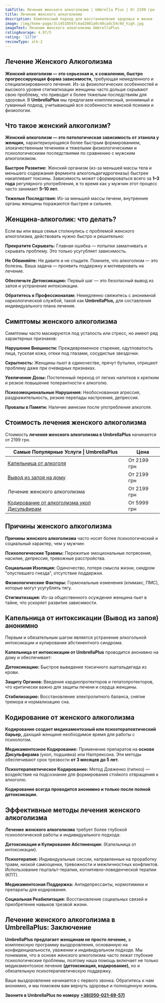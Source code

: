 ```yaml
---
tabTitle: Лечение женского алкоголизма | Umbrella Plus | От 2199 грн
title: Лечение женского алкоголизма
description: Комплексный подход для восстановления здоровья и жизни
image: /img/home-page/3c14510597c4ad2081a0c40cadc54c9d_high.jpg
imageText: Лечение женского алкоголизма UmbrellaPlus
ratingAvarage: 4.97/5
rating: '12734'
reviewType: alk-2
---
```


## Лечение Женского Алкоголизма

**Женский алкоголизм — это серьезная и, к сожалению, быстро прогрессирующая форма зависимости,** требующая немедленного и специализированного лечения. Из-за физиологических особенностей и высокого уровня стигматизации женщины часто дольше скрывают свою проблему, что приводит к более тяжелым последствиям для здоровья. В **UmbrellaPlus** мы предлагаем комплексный, анонимный и гуманный подход, учитывающий все особенности женской психики и физиологии.

## Что такое женский алкоголизм?

**Женский алкоголизм — это патологическая зависимость от этанола у женщин,** характеризующаяся более быстрым формированием, злокачественным течением и тяжелыми физиологическими и психологическими последствиями по сравнению с мужским алкоголизмом.

**Быстрое Развитие:** Женский организм (из-за меньшей массы тела и меньшего содержания фермента алкогольдегидрогеназы) быстрее накапливает токсины. Зависимость может сформироваться всего за **1–3 года** регулярного употребления, в то время как у мужчин этот процесс часто занимает **5–10 лет.**

**Тяжелые Последствия:** Из-за меньшей массы печени, внутренние органы женщины поражаются быстрее и сильнее.

## Женщина-алкоголик: что делать?

Если вы или ваша семья столкнулись с проблемой женского алкоголизма, действовать нужно быстро и решительно:

**Прекратите Скрывать:** Главная ошибка — попытки замалчивать и скрывать проблему. Это только усугубляет зависимость.

**Не Обвиняйте:** Не давите и не стыдите. Помните, что алкоголизм — это болезнь. Ваша задача — проявить поддержку и мотивировать на лечение.

**Обеспечьте Детоксикацию:** Первый шаг — это безопасный вывод из запоя и устранение интоксикации.

**Обратитесь к Профессионалам:** Немедленно свяжитесь с анонимной наркологической службой, такой как **UmbrellaPlus,** для составления индивидуального плана лечения.

## Симптомы женского алкоголизма

Симптомы часто маскируются под усталость или стресс, но имеют ряд характерных признаков:

**Нарушение Внешности:** Преждевременное старение, одутловатость лица, тусклая кожа, отеки под глазами, сосудистые звездочки.

**Скрытность:** Женщины пьют в одиночестве, прячут бутылки, отрицают проблему даже при очевидных признаках.

**Увеличение Дозы:** Постепенный переход от легких напитков к крепким и резкое повышение толерантности к алкоголю.

**Психоэмоциональные Нарушения:** Необоснованная агрессия, раздражительность, резкие перепады настроения, депрессия.

**Провалы в Памяти:** Наличие амнезии после употребления алкоголя.

## Стоимость лечения женского алкоголизма

Стоимость **лечения женского алкоголизма в UmbrellaPlus** начинается от 2199 грн.

| Самые Популярные Услуги \| UmbrellaPlus                                                       | Цена        |
| --------------------------------------------------------------------------------------------- | ----------- |
| [Капельница от алкоголя](kapelnica-ot-alkogolia-UmbrellaPlus)                                 | От 2199 грн |
| [Вывод из запоя на дому](Vivod-iz-zapoia-na-domy-UmbrellaPlus)                                | От 2199 грн |
| Лечение женского алкоголизма                                                                  | От 2199 грн |
| [Кодирование от алкоголизма укол Дисульфирам](kodirovka-ot-alkogolia-disulfiram-umbrellaplus) | От 5999 грн |

## Причины женского алкоголизма

**Причины женского алкоголизма** часто носят более психологический и социальный характер, чем у мужчин:

**Психологические Травмы:** Пережитые эмоциональные потрясения, насилие, депрессия, тревожные расстройства.

**Социальная Изоляция:** Одиночество, потеря смысла жизни, синдром "опустевшего гнезда", отсутствие поддержки.

**Физиологические Факторы:** Гормональные изменения (климакс, ПМС), которые могут усугублять тягу.

**Стигматизация:** Из-за общественного осуждения женщина пьет в тайне, что ускоряет развитие зависимости.

## Капельница от интоксикации (Вывод из запоя) анонимно

Первым и обязательным шагом является устранение алкогольной интоксикации и купирование абстинентного синдрома.

**Капельница от интоксикации от UmbrellaPlus** проводится анонимно на дому и обеспечивает:

**Детоксикацию:** Быстрое выведение токсичного ацетальдегида из крови.

**Защиту Органов:** Введение кардиопротекторов и гепатопротекторов, что критически важно для защиты печени и сердца женщины.

**Стабилизацию:** Восстановление электролитного баланса, снятие тремора и нормализацию сна.

## Кодирование от женского алкоголизма

**Кодирование создает медикаментозный или психотерапевтический барьер,** дающий женщине необходимое время для работы с психологом.

**Медикаментозное Кодирование:** Применение препаратов на **основе Дисульфирама** (укол, подшивка) или Налтрексона. Эти методы обеспечивают срок трезвости **от 3 месяцев до 5 лет.**

**Психотерапевтическое Кодирование:** Метод Довженко (гипноз) — воздействие на подсознание для формирования стойкого отвращения к алкоголю.

**Кодирование всегда проводится анонимно и только после полной детоксикации.**

## Эффективные методы лечения женского алкоголизма

**Лечение женского алкоголизма** требует более глубокой психологической работы и индивидуального подхода:

**Детоксикация и Купирование Абстиненции:** (Капельница от интоксикации).

**Психотерапия:** Индивидуальные сессии, направленные на проработку травм, низкой самооценки, тревожности и межличностных конфликтов. Использование гештальт-терапии, когнитивно-поведенческой терапии (КПТ).

**Медикаментозная Поддержка:** Антидепрессанты, нормотимики и препараты для кодирования.

**Социальная Реабилитация:** Восстановление социальных связей и приобретение навыков трезвой жизни.

## Лечение женского алкоголизма в UmbrellaPlus: Заключение

**UmbrellaPlus предлагает женщинам не просто лечение,** а комплексную программу выздоровления, основанную на конфиденциальности, уважении и индивидуальном подходе. Мы понимаем, что в основе женского алкоголизма часто лежат глубокие психологические проблемы, поэтому наша помощь включает не только медикаментозное лечение **(детоксикация, кодирование),** но и обязательную психотерапевтическую поддержку.

Ваше выздоровление начинается с первого звонка. Обратитесь к нам анонимно, и мы поможем вам вернуть здоровье и полноценную жизнь.

**Звоните в UmbrellaPlus по номеру** **[+38(050-021-69-57)](tel:0500216957)**
